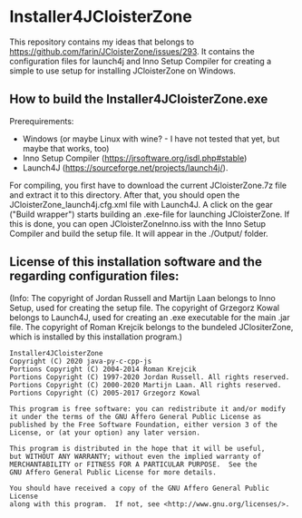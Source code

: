 # Installer4JCloisterZone

This repository contains my ideas that belongs to https://github.com/farin/JCloisterZone/issues/293.
It contains the configuration files for launch4j and Inno Setup Compiler for creating a simple to use setup for installing JCloisterZone on Windows.

## How to build the Installer4JCloisterZone.exe

Prerequirements: 

 - Windows (or maybe Linux with wine? - I have not tested that yet, but maybe that works, too)
 - Inno Setup Compiler (https://jrsoftware.org/isdl.php#stable)
 - Launch4J (https://sourceforge.net/projects/launch4j/).

For compiling, you first have to download the current JCloisterZone.7z file and extract it to this directory.
After that, you should open the JCloisterZone_launch4j.cfg.xml file with Launch4J. A click on the gear ("Build wrapper") starts building an .exe-file for launching JCloisterZone.
If this is done, you can open JCloisterZoneInno.iss with the Inno Setup Compiler and build the setup file. 
It will appear in the ./Output/ folder.

## License of this installation software and the regarding configuration files:

(Info: The copyright of Jordan Russell and Martijn Laan belongs to Inno Setup, used for creating the setup file. The copyright of Grzegorz Kowal belongs to Launch4J, used for creating an .exe executable for the main .jar file. The copyright of Roman Krejcik belongs to the bundeled JClositerZone, which is installed by this installation program.)

    Installer4JCloisterZone
    Copyright (C) 2020 java-py-c-cpp-js
    Portions Copyright (C) 2004-2014 Roman Krejcik
    Portions Copyright (C) 1997-2020 Jordan Russell. All rights reserved.
    Portions Copyright (C) 2000-2020 Martijn Laan. All rights reserved.
    Portions Copyright (C) 2005-2017 Grzegorz Kowal 
    
    This program is free software: you can redistribute it and/or modify
    it under the terms of the GNU Affero General Public License as
    published by the Free Software Foundation, either version 3 of the
    License, or (at your option) any later version.
    
    This program is distributed in the hope that it will be useful,
    but WITHOUT ANY WARRANTY; without even the implied warranty of
    MERCHANTABILITY or FITNESS FOR A PARTICULAR PURPOSE.  See the
    GNU Affero General Public License for more details.
    
    You should have received a copy of the GNU Affero General Public License
    along with this program.  If not, see <http://www.gnu.org/licenses/>.
